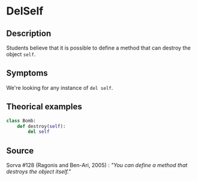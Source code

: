 # DelSelf

## Description

Students believe that it is possible to define a method that can destroy the object `self`.

## Symptoms

We're looking for any instance of `del self`.

## Theorical examples

```py
class Bomb:
    def destroy(self):
        del self
```


## Source
Sorva #128 (Ragonis and Ben-Ari, 2005) : *"You can define a method that destroys the object itself."*